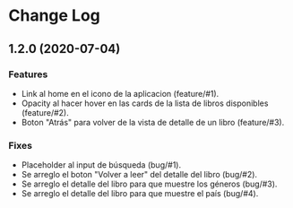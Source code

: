 # Change Log

## 1.2.0 (2020-07-04)
### Features
-   Link al home en el icono de la aplicacion (feature/#1).
-   Opacity al hacer hover en las cards de la lista de libros disponibles (feature/#2).
-   Boton "Atrás" para volver de la vista de detalle de un libro (feature/#3).

### Fixes
-   Placeholder al input de búsqueda (bug/#1).
-   Se arreglo el boton "Volver a leer" del detalle del libro (bug/#2).
-   Se arreglo el detalle del libro para que muestre los géneros (bug/#3).
-   Se arreglo el detalle del libro para que muestre el país (bug/#4).